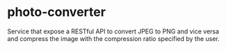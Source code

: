 # photo-converter
Service that expose a RESTful API to convert JPEG to PNG and vice versa and compress the image with the compression ratio specified by the user.
